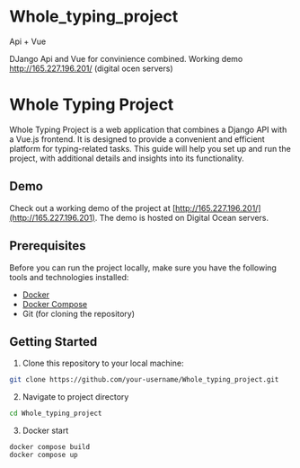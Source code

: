 # Whole_typing_project
Api + Vue

DJango Api and Vue for convinience combined. Working demo http://165.227.196.201/ (digital ocen servers)


# Whole Typing Project

Whole Typing Project is a web application that combines a Django API with a Vue.js frontend. It is designed to provide a convenient and efficient platform for typing-related tasks. This guide will help you set up and run the project, with additional details and insights into its functionality.

## Demo

Check out a working demo of the project at [http://165.227.196.201/](http://165.227.196.201). The demo is hosted on Digital Ocean servers.

## Prerequisites

Before you can run the project locally, make sure you have the following tools and technologies installed:

- [Docker](https://www.docker.com/get-started)
- [Docker Compose](https://docs.docker.com/compose/install/)
- Git (for cloning the repository)

## Getting Started

1. Clone this repository to your local machine:
```bash
git clone https://github.com/your-username/Whole_typing_project.git
```
2. Navigate to project directory
```bash
cd Whole_typing_project
```
3. Docker start
```
docker compose build
docker compose up
```
